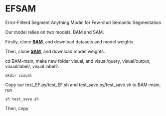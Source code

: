 # EFSAM
Error-Filterd Segment Anything Model for Few-shot Semantic Segmentation

Our model relies on two models, BAM and SAM.

Firstly, clone **[BAM](https://github.com/chunbolang/BAM)**, and download datasets and model weights.

Then, clone **[SAM](https://github.com/facebookresearch/segment-anything)**, and download model weights.

cd BAM-main, make new folder visual, and visual/query, visual/output, visual/label/, visual label2.
```
mkdir visual
```

Copy our test_EF.py/test_EF.sh and test_save.py/test_save.sh to BAM-main, run 

```
sh test_save.sh
```

Then, copy
